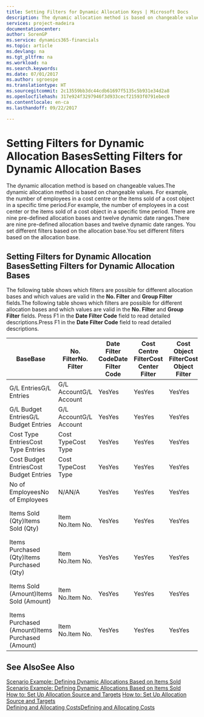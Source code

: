 ```yaml
---
title: Setting Filters for Dynamic Allocation Keys | Microsoft Docs
description: The dynamic allocation method is based on changeable values. For example, the number of employees in a cost centre or the items sold of a cost object in a specific time period. There are nine pre-defined allocation bases and twelve dynamic date ranges. You set different filters based on the allocation base.
services: project-madeira
documentationcenter: 
author: SorenGP
ms.service: dynamics365-financials
ms.topic: article
ms.devlang: na
ms.tgt_pltfrm: na
ms.workload: na
ms.search.keywords: 
ms.date: 07/01/2017
ms.author: sgroespe
ms.translationtype: HT
ms.sourcegitcommit: 2c13559bb3dc44cdb61697f5135c5b931e34d2a8
ms.openlocfilehash: 317e924f3297946f3d933cecf21593f0791ebec0
ms.contentlocale: en-ca
ms.lasthandoff: 09/22/2017

---
```

# <a name="setting-filters-for-dynamic-allocation-bases"></a><span data-ttu-id="94712-106">Setting Filters for Dynamic Allocation Bases</span><span class="sxs-lookup"><span data-stu-id="94712-106">Setting Filters for Dynamic Allocation Bases</span></span>
<span data-ttu-id="94712-107">The dynamic allocation method is based on changeable values.</span><span class="sxs-lookup"><span data-stu-id="94712-107">The dynamic allocation method is based on changeable values.</span></span> <span data-ttu-id="94712-108">For example, the number of employees in a cost centre or the items sold of a cost object in a specific time period.</span><span class="sxs-lookup"><span data-stu-id="94712-108">For example, the number of employees in a cost center or the items sold of a cost object in a specific time period.</span></span> <span data-ttu-id="94712-109">There are nine pre-defined allocation bases and twelve dynamic date ranges.</span><span class="sxs-lookup"><span data-stu-id="94712-109">There are nine pre-defined allocation bases and twelve dynamic date ranges.</span></span> <span data-ttu-id="94712-110">You set different filters based on the allocation base.</span><span class="sxs-lookup"><span data-stu-id="94712-110">You set different filters based on the allocation base.</span></span>  

## <a name="setting-filters-for-dynamic-allocation-bases"></a><span data-ttu-id="94712-111">Setting Filters for Dynamic Allocation Bases</span><span class="sxs-lookup"><span data-stu-id="94712-111">Setting Filters for Dynamic Allocation Bases</span></span>  
 <span data-ttu-id="94712-112">The following table shows which filters are possible for different allocation bases and which values are valid in the **No. Filter** and **Group Filter** fields.</span><span class="sxs-lookup"><span data-stu-id="94712-112">The following table shows which filters are possible for different allocation bases and which values are valid in the **No. Filter** and **Group Filter** fields.</span></span> <span data-ttu-id="94712-113">Press F1 in the **Date Filter Code** field to read detailed descriptions.</span><span class="sxs-lookup"><span data-stu-id="94712-113">Press F1 in the **Date Filter Code** field to read detailed descriptions.</span></span>  

|<span data-ttu-id="94712-114">**Base**</span><span class="sxs-lookup"><span data-stu-id="94712-114">**Base**</span></span>|<span data-ttu-id="94712-115">**No. Filter**</span><span class="sxs-lookup"><span data-stu-id="94712-115">**No. Filter**</span></span>|<span data-ttu-id="94712-116">**Date Filter Code**</span><span class="sxs-lookup"><span data-stu-id="94712-116">**Date Filter Code**</span></span>|<span data-ttu-id="94712-117">**Cost Centre Filter**</span><span class="sxs-lookup"><span data-stu-id="94712-117">**Cost Center Filter**</span></span>|<span data-ttu-id="94712-118">**Cost Object Filter**</span><span class="sxs-lookup"><span data-stu-id="94712-118">**Cost Object Filter**</span></span>|<span data-ttu-id="94712-119">**Group Filter**</span><span class="sxs-lookup"><span data-stu-id="94712-119">**Group Filter**</span></span>|  
|--------------|----------------------------------------|----------------------------------------------|------------------------------------------------|------------------------------------------------|------------------------------------------|  
|<span data-ttu-id="94712-120">G/L Entries</span><span class="sxs-lookup"><span data-stu-id="94712-120">G/L Entries</span></span>|<span data-ttu-id="94712-121">G/L Account</span><span class="sxs-lookup"><span data-stu-id="94712-121">G/L Account</span></span>|<span data-ttu-id="94712-122">Yes</span><span class="sxs-lookup"><span data-stu-id="94712-122">Yes</span></span>|<span data-ttu-id="94712-123">Yes</span><span class="sxs-lookup"><span data-stu-id="94712-123">Yes</span></span>|<span data-ttu-id="94712-124">Yes</span><span class="sxs-lookup"><span data-stu-id="94712-124">Yes</span></span>|<span data-ttu-id="94712-125">N/A</span><span class="sxs-lookup"><span data-stu-id="94712-125">N/A</span></span>|  
|<span data-ttu-id="94712-126">G/L Budget Entries</span><span class="sxs-lookup"><span data-stu-id="94712-126">G/L Budget Entries</span></span>|<span data-ttu-id="94712-127">G/L Account</span><span class="sxs-lookup"><span data-stu-id="94712-127">G/L Account</span></span>|<span data-ttu-id="94712-128">Yes</span><span class="sxs-lookup"><span data-stu-id="94712-128">Yes</span></span>|<span data-ttu-id="94712-129">Yes</span><span class="sxs-lookup"><span data-stu-id="94712-129">Yes</span></span>|<span data-ttu-id="94712-130">Yes</span><span class="sxs-lookup"><span data-stu-id="94712-130">Yes</span></span>|<span data-ttu-id="94712-131">G/L Budget Name</span><span class="sxs-lookup"><span data-stu-id="94712-131">G/L Budget Name</span></span>|  
|<span data-ttu-id="94712-132">Cost Type Entries</span><span class="sxs-lookup"><span data-stu-id="94712-132">Cost Type Entries</span></span>|<span data-ttu-id="94712-133">Cost Type</span><span class="sxs-lookup"><span data-stu-id="94712-133">Cost Type</span></span>|<span data-ttu-id="94712-134">Yes</span><span class="sxs-lookup"><span data-stu-id="94712-134">Yes</span></span>|<span data-ttu-id="94712-135">Yes</span><span class="sxs-lookup"><span data-stu-id="94712-135">Yes</span></span>|<span data-ttu-id="94712-136">Yes</span><span class="sxs-lookup"><span data-stu-id="94712-136">Yes</span></span>|<span data-ttu-id="94712-137">N/A</span><span class="sxs-lookup"><span data-stu-id="94712-137">N/A</span></span>|  
|<span data-ttu-id="94712-138">Cost Budget Entries</span><span class="sxs-lookup"><span data-stu-id="94712-138">Cost Budget Entries</span></span>|<span data-ttu-id="94712-139">Cost Type</span><span class="sxs-lookup"><span data-stu-id="94712-139">Cost Type</span></span>|<span data-ttu-id="94712-140">Yes</span><span class="sxs-lookup"><span data-stu-id="94712-140">Yes</span></span>|<span data-ttu-id="94712-141">Yes</span><span class="sxs-lookup"><span data-stu-id="94712-141">Yes</span></span>|<span data-ttu-id="94712-142">Yes</span><span class="sxs-lookup"><span data-stu-id="94712-142">Yes</span></span>|<span data-ttu-id="94712-143">Budget Name</span><span class="sxs-lookup"><span data-stu-id="94712-143">Budget Name</span></span>|  
|<span data-ttu-id="94712-144">No of Employees</span><span class="sxs-lookup"><span data-stu-id="94712-144">No of Employees</span></span>|<span data-ttu-id="94712-145">N/A</span><span class="sxs-lookup"><span data-stu-id="94712-145">N/A</span></span>|<span data-ttu-id="94712-146">Yes</span><span class="sxs-lookup"><span data-stu-id="94712-146">Yes</span></span>|<span data-ttu-id="94712-147">Yes</span><span class="sxs-lookup"><span data-stu-id="94712-147">Yes</span></span>|<span data-ttu-id="94712-148">Yes</span><span class="sxs-lookup"><span data-stu-id="94712-148">Yes</span></span>|<span data-ttu-id="94712-149">N/A</span><span class="sxs-lookup"><span data-stu-id="94712-149">N/A</span></span>|  
|<span data-ttu-id="94712-150">Items Sold (Qty)</span><span class="sxs-lookup"><span data-stu-id="94712-150">Items Sold (Qty)</span></span>|<span data-ttu-id="94712-151">Item No.</span><span class="sxs-lookup"><span data-stu-id="94712-151">Item No.</span></span>|<span data-ttu-id="94712-152">Yes</span><span class="sxs-lookup"><span data-stu-id="94712-152">Yes</span></span>|<span data-ttu-id="94712-153">Yes</span><span class="sxs-lookup"><span data-stu-id="94712-153">Yes</span></span>|<span data-ttu-id="94712-154">Yes</span><span class="sxs-lookup"><span data-stu-id="94712-154">Yes</span></span>|<span data-ttu-id="94712-155">Inventory Posting Group</span><span class="sxs-lookup"><span data-stu-id="94712-155">Inventory Posting Group</span></span>|  
|<span data-ttu-id="94712-156">Items Purchased (Qty)</span><span class="sxs-lookup"><span data-stu-id="94712-156">Items Purchased (Qty)</span></span>|<span data-ttu-id="94712-157">Item No.</span><span class="sxs-lookup"><span data-stu-id="94712-157">Item No.</span></span>|<span data-ttu-id="94712-158">Yes</span><span class="sxs-lookup"><span data-stu-id="94712-158">Yes</span></span>|<span data-ttu-id="94712-159">Yes</span><span class="sxs-lookup"><span data-stu-id="94712-159">Yes</span></span>|<span data-ttu-id="94712-160">Yes</span><span class="sxs-lookup"><span data-stu-id="94712-160">Yes</span></span>|<span data-ttu-id="94712-161">Inventory Posting Group</span><span class="sxs-lookup"><span data-stu-id="94712-161">Inventory Posting Group</span></span>|  
|<span data-ttu-id="94712-162">Items Sold (Amount)</span><span class="sxs-lookup"><span data-stu-id="94712-162">Items Sold (Amount)</span></span>|<span data-ttu-id="94712-163">Item No.</span><span class="sxs-lookup"><span data-stu-id="94712-163">Item No.</span></span>|<span data-ttu-id="94712-164">Yes</span><span class="sxs-lookup"><span data-stu-id="94712-164">Yes</span></span>|<span data-ttu-id="94712-165">Yes</span><span class="sxs-lookup"><span data-stu-id="94712-165">Yes</span></span>|<span data-ttu-id="94712-166">Yes</span><span class="sxs-lookup"><span data-stu-id="94712-166">Yes</span></span>|<span data-ttu-id="94712-167">Inventory Posting Group</span><span class="sxs-lookup"><span data-stu-id="94712-167">Inventory Posting Group</span></span>|  
|<span data-ttu-id="94712-168">Items Purchased (Amount)</span><span class="sxs-lookup"><span data-stu-id="94712-168">Items Purchased (Amount)</span></span>|<span data-ttu-id="94712-169">Item No.</span><span class="sxs-lookup"><span data-stu-id="94712-169">Item No.</span></span>|<span data-ttu-id="94712-170">Yes</span><span class="sxs-lookup"><span data-stu-id="94712-170">Yes</span></span>|<span data-ttu-id="94712-171">Yes</span><span class="sxs-lookup"><span data-stu-id="94712-171">Yes</span></span>|<span data-ttu-id="94712-172">Yes</span><span class="sxs-lookup"><span data-stu-id="94712-172">Yes</span></span>|<span data-ttu-id="94712-173">Inventory Posting Group</span><span class="sxs-lookup"><span data-stu-id="94712-173">Inventory Posting Group</span></span>|  

## <a name="see-also"></a><span data-ttu-id="94712-174">See Also</span><span class="sxs-lookup"><span data-stu-id="94712-174">See Also</span></span>  
 <span data-ttu-id="94712-175">[Scenario Example: Defining Dynamic Allocations Based on Items Sold](finance-scenario-example-defining-dynamic-allocations-based-on-items-sold.md) </span><span class="sxs-lookup"><span data-stu-id="94712-175">[Scenario Example: Defining Dynamic Allocations Based on Items Sold](finance-scenario-example-defining-dynamic-allocations-based-on-items-sold.md) </span></span>  
 <span data-ttu-id="94712-176">[How to: Set Up Allocation Source and Targets](finance-how-to-set-up-allocation-source-and-targets.md) </span><span class="sxs-lookup"><span data-stu-id="94712-176">[How to: Set Up Allocation Source and Targets](finance-how-to-set-up-allocation-source-and-targets.md) </span></span>  
 [<span data-ttu-id="94712-177">Defining and Allocating Costs</span><span class="sxs-lookup"><span data-stu-id="94712-177">Defining and Allocating Costs</span></span>](finance-define-and-allocate-costs.md)

